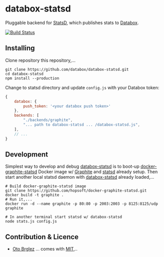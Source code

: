 # databox-statsd

Pluggable backend for [StatsD][statsd], which publishes stats to [Databox].

[![Build Status](https://travis-ci.org/databox/databox-statsd.svg)](https://travis-ci.org/databox/databox-statsd)

## Installing

Clone repository this repository,...

    git clone https://github.com/databox/databox-statsd.git
    cd databox-statsd
    npm install --production

Change to statsd directory and update `config.js` with your Databox token:

```javascript
{
    databox: {
        push_token: '<your databox push token>'
    },
    backends: [
        "./backends/graphite",
        "... path to databox-statsd ... /databox-statsd.js",
    ],
    // ...
}
```

## Development

Simplest way to develop and debug [databox-statsd] is to boot-up [docker-graphite-statsd] Docker image w/ [Graphite] and [statsd] already setup.
Then start another local statsd daemon with [databox-statsd] already loaded,...

    # Build docker-graphite-statsd image
    git clone https://github.com/hopsoft/docker-graphite-statsd.git
    docker build -t graphite .
    # Run it,...
    docker run -d --name graphite -p 80:80 -p 2003:2003 -p 8125:8125/udp graphite
    
    # In another terminal start statsd w/ databox-statsd
    node stats.js config.js

## Contribution & Licence

- [Oto Brglez](https://github.com/otobrglez)
... comes with [MIT](LICENSE),..

[statsd]: https://github.com/etsy/statsd
[Databox]: http://databox.com
[docker-graphite-statsd]: https://github.com/hopsoft/docker-graphite-statsd
[Graphite]: http://graphite.readthedocs.org/en/latest/
[databox-statsd]: https://github.com/databox/databox-statsd
